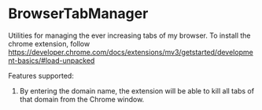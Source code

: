 # BrowserTabManager
Utilities for managing the ever increasing tabs of my browser.
To install the chrome extension, follow https://developer.chrome.com/docs/extensions/mv3/getstarted/development-basics/#load-unpacked

Features supported:
1. By entering the domain name, the extension will be able to kill all tabs of that domain from the Chrome window.

